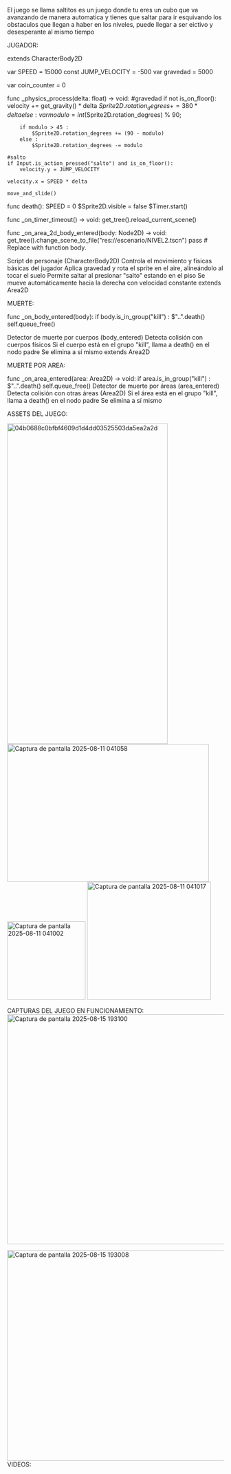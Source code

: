 El juego se llama saltitos es un juego donde tu eres un cubo que va avanzando de manera automatica y tienes que saltar para ir esquivando los obstaculos que llegan a haber en los niveles, puede llegar  a ser eictivo y desesperante al mismo tiempo  

JUGADOR:

extends CharacterBody2D


var SPEED = 15000
const JUMP_VELOCITY = -500
var gravedad = 5000

var coin_counter = 0



func _physics_process(delta: float) -> void:
	#gravedad
	if not is_on_floor():
		velocity += get_gravity() * delta
		$Sprite2D.rotation_degrees += 380 * delta
	else :
		var modulo = int($Sprite2D.rotation_degrees) % 90;
	
		if modulo > 45 :
			$Sprite2D.rotation_degrees += (90 - modulo)
		else :
			$Sprite2D.rotation_degrees -= modulo

	#salto
	if Input.is_action_pressed("salto") and is_on_floor():
		velocity.y = JUMP_VELOCITY

	velocity.x = SPEED * delta

	move_and_slide()

func death():
	SPEED = 0
	$Sprite2D.visible = false
	$Timer.start()
	

func _on_timer_timeout() -> void:
	get_tree().reload_current_scene()



func _on_area_2d_body_entered(body: Node2D) -> void:
	get_tree().change_scene_to_file("res://escenario/NIVEL2.tscn")
	pass # Replace with function body.
	
  Script de personaje (CharacterBody2D)
Controla el movimiento y físicas básicas del jugador
 Aplica gravedad y rota el sprite en el aire, alineándolo al tocar el suelo
 Permite saltar al presionar "salto" estando en el piso
 Se mueve automáticamente hacia la derecha con velocidad constante
extends Area2D


MUERTE:

func _on_body_entered(body):
	if body.is_in_group("kill") :
		$"..".death()
		self.queue_free()

Detector de muerte por cuerpos (body_entered)
Detecta colisión con cuerpos físicos
 Si el cuerpo está en el grupo "kill", llama a death() en el nodo padre
 Se elimina a sí mismo
extends Area2D

MUERTE POR AREA:

func _on_area_entered(area: Area2D) -> void:
	if area.is_in_group("kill") :
		$"..".death()
		self.queue_free()
Detector de muerte por áreas (area_entered)
Detecta colisión con otras áreas (Area2D)
 Si el área está en el grupo "kill", llama a death() en el nodo padre
 Se elimina a sí mismo

 ASSETS DEL JUEGO:
 
<img width="373" height="746" alt="04b0688c0bfbf4609d1d4dd03525503da5ea2a2d" src="https://github.com/user-attachments/assets/794149ff-89e1-4a8c-b5be-82ebc1886737" />

<img width="469" height="321" alt="Captura de pantalla 2025-08-11 041058" src="https://github.com/user-attachments/assets/dbc9e957-4dac-4134-ad43-324f0893dc8c" />

<img width="182" height="182" alt="Captura de pantalla 2025-08-11 041002" src="https://github.com/user-attachments/assets/5142fbc9-00a8-4aae-947d-dc64f2b613da" />

  <img width="288" height="274" alt="Captura de pantalla 2025-08-11 041017" src="https://github.com/user-attachments/assets/580c3988-9756-484b-b00c-a6dad8575b27" />

CAPTURAS DEL JUEGO EN FUNCIONAMIENTO:
<img width="863" height="535" alt="Captura de pantalla 2025-08-15 193100" src="https://github.com/user-attachments/assets/ecd239a2-b2cd-469a-9729-7d67b218a6de" />

<img width="695" height="490" alt="Captura de pantalla 2025-08-15 193008" src="https://github.com/user-attachments/assets/c562c92e-0f65-4651-9eb2-341108474179" />
VIDEOS:


